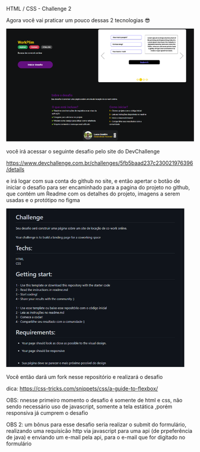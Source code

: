 HTML / CSS  - Challenge 2

Agora você vai praticar um pouco dessas 2 tecnologias 😎

<img src="../assets/desafio2-img1.PNG" />

você irá acessar o seguinte desafio pelo site do DevChallenge 

https://www.devchallenge.com.br/challenges/5fb5baad237c230021976396/details

e irá logar com sua conta do github no site, e então apertar o botão de iniciar o desafio para ser encaminhado para a pagina do projeto no github, que contém um Readme com os detalhes do projeto, imagens a serem usadas e o protótipo no figma

<img src="../assets/desafio2-img2.PNG" />

Você então dará um fork nesse repositório e realizará o desafio

dica: https://css-tricks.com/snippets/css/a-guide-to-flexbox/

OBS: nnesse primeiro momento o desafio é somente de html e css, não sendo necessário uso de javascript, somente a tela estática ,porém responsiva já cumprem o desafio

OBS 2: um bônus para esse desafio seria realizar o submit do formulário, realizando uma requisicão http via javascript para uma api (de prpeferência de java) e enviando um e-mail pela api, para o e-mail que for digitado no formulário
